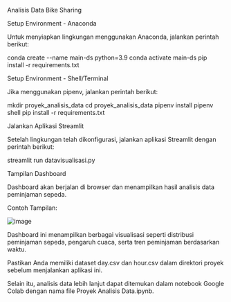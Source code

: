 Analisis Data Bike Sharing

Setup Environment - Anaconda

Untuk menyiapkan lingkungan menggunakan Anaconda, jalankan perintah berikut:

conda create --name main-ds python=3.9
conda activate main-ds
pip install -r requirements.txt

Setup Environment - Shell/Terminal

Jika menggunakan pipenv, jalankan perintah berikut:

mkdir proyek_analisis_data
cd proyek_analisis_data
pipenv install
pipenv shell
pip install -r requirements.txt

Jalankan Aplikasi Streamlit

Setelah lingkungan telah dikonfigurasi, jalankan aplikasi Streamlit dengan perintah berikut:

streamlit run datavisualisasi.py

Tampilan Dashboard

Dashboard akan berjalan di browser dan menampilkan hasil analisis data peminjaman sepeda.

Contoh Tampilan:

![image](https://github.com/user-attachments/assets/ae934ab0-6ff1-403d-9741-6430f1d92b34)

Dashboard ini menampilkan berbagai visualisasi seperti distribusi peminjaman sepeda, pengaruh cuaca, serta tren peminjaman berdasarkan waktu.

Pastikan Anda memiliki dataset day.csv dan hour.csv dalam direktori proyek sebelum menjalankan aplikasi ini.

Selain itu, analisis data lebih lanjut dapat ditemukan dalam notebook Google Colab dengan nama file Proyek Analisis Data.ipynb.
